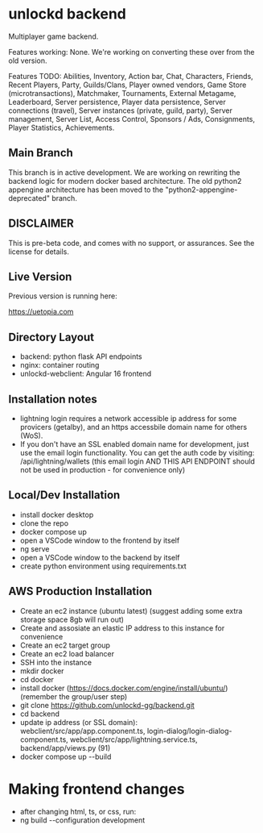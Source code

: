 unlockd backend
======================

Multiplayer game backend.

Features working:  None.  We're working on converting these over from the old version.

Features TODO: Abilities, Inventory, Action bar, Chat, Characters, Friends, Recent Players, Party, Guilds/Clans, Player owned vendors, Game Store (microtransactions), Matchmaker, Tournaments, External Metagame, Leaderboard, Server persistence, Player data persistence, Server connections (travel), Server instances (private, guild, party), Server management, Server List, Access Control, Sponsors / Ads, Consignments, Player Statistics, Achievements.

## Main Branch

This branch is in active development.  We are working on rewriting the backend logic for modern docker based architecture.  The old python2 appengine architecture has been moved to the "python2-appengine-deprecated" branch.  

## DISCLAIMER

This is pre-beta code, and comes with no support, or assurances.  See the license for details.

## Live Version

Previous version is running here:

https://uetopia.com

## Directory Layout

- backend:  python flask API endpoints
- nginx: container routing
- unlockd-webclient:  Angular 16 frontend

## Installation notes

- lightning login requires a network accessible ip address for some provicers (getalby), and an https accessbile domain name for others (WoS).  
- If you don't have an SSL enabled domain name for development, just use the email login functionality.  You can get the auth code by visiting:  /api/lightning/wallets  (this email login AND THIS API ENDPOINT should not be used in production - for convenience only)

## Local/Dev Installation 

- install docker desktop
- clone the repo
- docker compose up
- open a VSCode window to the frontend by itself
- ng serve
- open a VSCode window to the backend by itself
- create python environment using requirements.txt 

## AWS Production Installation

- Create an ec2 instance (ubuntu latest) (suggest adding some extra storage space 8gb will run out)
- Create and assosiate an elastic IP address to this instance for convenience
- Create an ec2 target group
- Create an ec2 load balancer
- SSH into the instance
- mkdir docker
- cd docker
- install docker (https://docs.docker.com/engine/install/ubuntu/) (remember the group/user step)
- git clone https://github.com/unlockd-gg/backend.git 
- cd backend
- update ip address (or SSL domain): webclient/src/app/app.component.ts, login-dialog/login-dialog-component.ts, webclient/src/app/lightning.service.ts, backend/app/views.py (91)
- docker compose up --build


# Making frontend changes
- after changing html, ts, or css, run:
- ng build --configuration development